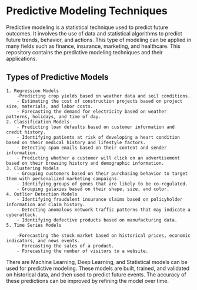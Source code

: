 # Predictive Modeling Techniques
Predictive modeling is a statistical technique used to predict future outcomes. It involves the use of data and statistical algorithms to predict future trends, behavior, and actions. This type of modeling can be applied in many fields such as finance, insurance, marketing, and healthcare. 
This repository contains the predictive modeling techniques and their applications.
## Types of Predictive Models
    
    1. Regression Models
        -Predicting crop yields based on weather data and soil conditions.
        - Estimating the cost of construction projects based on project size, materials, and labor costs.
        - Forecasting the demand for electricity based on weather patterns, holidays, and time of day.
    2. Classification Models
        - Predicting loan defaults based on customer information and credit history.
        - Identifying patients at risk of developing a heart condition based on their medical history and lifestyle factors.    
        - Detecting spam emails based on their content and sender information.
        - Predicting whether a customer will click on an advertisement based on their browsing history and demographic information.
    3. Clustering Models
        - Grouping customers based on their purchasing behavior to target them with personalized marketing campaigns.
        - Identifying groups of genes that are likely to be co-regulated.
        - Grouping galaxies based on their shape, size, and color.
    4. Outlier Detection Models
        - Identifying fraudulent insurance claims based on policyholder information and claim history.
        - Detecting anomalous network traffic patterns that may indicate a cyberattack.
        - Identifying defective products based on manufacturing data.
    5. Time Series Models

        -Forecasting the stock market based on historical prices, economic indicators, and news events.
        - Forecasting the sales of a product.
        - Forecasting the number of visitors to a website.
    
There are Machine Learning, Deep Learning, and Statistical models can be used for predictive modeling.
These models are built, trained, and validated on historical data, and then used to predict future events. The accuracy of these predictions can be improved by refining the model over time.

